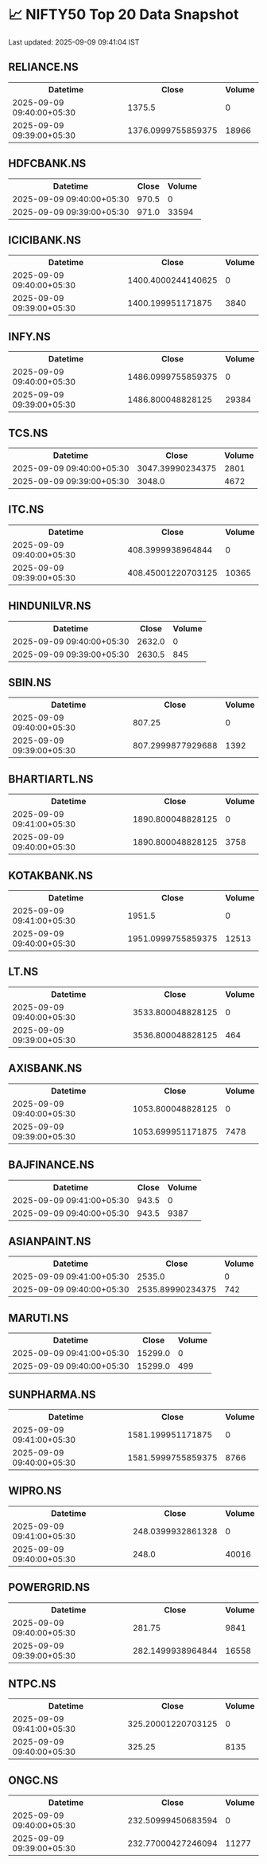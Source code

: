 # 📈 NIFTY50 Top 20 Data Snapshot

Last updated: 2025-09-09 09:41:04 IST

## RELIANCE.NS

<table>
  <tr><th>Datetime</th><th>Close</th><th>Volume</th></tr>
  <tr><td>2025-09-09 09:40:00+05:30</td><td>1375.5</td><td>0</td></tr>
  <tr><td>2025-09-09 09:39:00+05:30</td><td>1376.0999755859375</td><td>18966</td></tr>
</table>

## HDFCBANK.NS

<table>
  <tr><th>Datetime</th><th>Close</th><th>Volume</th></tr>
  <tr><td>2025-09-09 09:40:00+05:30</td><td>970.5</td><td>0</td></tr>
  <tr><td>2025-09-09 09:39:00+05:30</td><td>971.0</td><td>33594</td></tr>
</table>

## ICICIBANK.NS

<table>
  <tr><th>Datetime</th><th>Close</th><th>Volume</th></tr>
  <tr><td>2025-09-09 09:40:00+05:30</td><td>1400.4000244140625</td><td>0</td></tr>
  <tr><td>2025-09-09 09:39:00+05:30</td><td>1400.199951171875</td><td>3840</td></tr>
</table>

## INFY.NS

<table>
  <tr><th>Datetime</th><th>Close</th><th>Volume</th></tr>
  <tr><td>2025-09-09 09:40:00+05:30</td><td>1486.0999755859375</td><td>0</td></tr>
  <tr><td>2025-09-09 09:39:00+05:30</td><td>1486.800048828125</td><td>29384</td></tr>
</table>

## TCS.NS

<table>
  <tr><th>Datetime</th><th>Close</th><th>Volume</th></tr>
  <tr><td>2025-09-09 09:40:00+05:30</td><td>3047.39990234375</td><td>2801</td></tr>
  <tr><td>2025-09-09 09:39:00+05:30</td><td>3048.0</td><td>4672</td></tr>
</table>

## ITC.NS

<table>
  <tr><th>Datetime</th><th>Close</th><th>Volume</th></tr>
  <tr><td>2025-09-09 09:40:00+05:30</td><td>408.3999938964844</td><td>0</td></tr>
  <tr><td>2025-09-09 09:39:00+05:30</td><td>408.45001220703125</td><td>10365</td></tr>
</table>

## HINDUNILVR.NS

<table>
  <tr><th>Datetime</th><th>Close</th><th>Volume</th></tr>
  <tr><td>2025-09-09 09:40:00+05:30</td><td>2632.0</td><td>0</td></tr>
  <tr><td>2025-09-09 09:39:00+05:30</td><td>2630.5</td><td>845</td></tr>
</table>

## SBIN.NS

<table>
  <tr><th>Datetime</th><th>Close</th><th>Volume</th></tr>
  <tr><td>2025-09-09 09:40:00+05:30</td><td>807.25</td><td>0</td></tr>
  <tr><td>2025-09-09 09:39:00+05:30</td><td>807.2999877929688</td><td>1392</td></tr>
</table>

## BHARTIARTL.NS

<table>
  <tr><th>Datetime</th><th>Close</th><th>Volume</th></tr>
  <tr><td>2025-09-09 09:41:00+05:30</td><td>1890.800048828125</td><td>0</td></tr>
  <tr><td>2025-09-09 09:40:00+05:30</td><td>1890.800048828125</td><td>3758</td></tr>
</table>

## KOTAKBANK.NS

<table>
  <tr><th>Datetime</th><th>Close</th><th>Volume</th></tr>
  <tr><td>2025-09-09 09:41:00+05:30</td><td>1951.5</td><td>0</td></tr>
  <tr><td>2025-09-09 09:40:00+05:30</td><td>1951.0999755859375</td><td>12513</td></tr>
</table>

## LT.NS

<table>
  <tr><th>Datetime</th><th>Close</th><th>Volume</th></tr>
  <tr><td>2025-09-09 09:40:00+05:30</td><td>3533.800048828125</td><td>0</td></tr>
  <tr><td>2025-09-09 09:39:00+05:30</td><td>3536.800048828125</td><td>464</td></tr>
</table>

## AXISBANK.NS

<table>
  <tr><th>Datetime</th><th>Close</th><th>Volume</th></tr>
  <tr><td>2025-09-09 09:40:00+05:30</td><td>1053.800048828125</td><td>0</td></tr>
  <tr><td>2025-09-09 09:39:00+05:30</td><td>1053.699951171875</td><td>7478</td></tr>
</table>

## BAJFINANCE.NS

<table>
  <tr><th>Datetime</th><th>Close</th><th>Volume</th></tr>
  <tr><td>2025-09-09 09:41:00+05:30</td><td>943.5</td><td>0</td></tr>
  <tr><td>2025-09-09 09:40:00+05:30</td><td>943.5</td><td>9387</td></tr>
</table>

## ASIANPAINT.NS

<table>
  <tr><th>Datetime</th><th>Close</th><th>Volume</th></tr>
  <tr><td>2025-09-09 09:41:00+05:30</td><td>2535.0</td><td>0</td></tr>
  <tr><td>2025-09-09 09:40:00+05:30</td><td>2535.89990234375</td><td>742</td></tr>
</table>

## MARUTI.NS

<table>
  <tr><th>Datetime</th><th>Close</th><th>Volume</th></tr>
  <tr><td>2025-09-09 09:41:00+05:30</td><td>15299.0</td><td>0</td></tr>
  <tr><td>2025-09-09 09:40:00+05:30</td><td>15299.0</td><td>499</td></tr>
</table>

## SUNPHARMA.NS

<table>
  <tr><th>Datetime</th><th>Close</th><th>Volume</th></tr>
  <tr><td>2025-09-09 09:41:00+05:30</td><td>1581.199951171875</td><td>0</td></tr>
  <tr><td>2025-09-09 09:40:00+05:30</td><td>1581.5999755859375</td><td>8766</td></tr>
</table>

## WIPRO.NS

<table>
  <tr><th>Datetime</th><th>Close</th><th>Volume</th></tr>
  <tr><td>2025-09-09 09:41:00+05:30</td><td>248.0399932861328</td><td>0</td></tr>
  <tr><td>2025-09-09 09:40:00+05:30</td><td>248.0</td><td>40016</td></tr>
</table>

## POWERGRID.NS

<table>
  <tr><th>Datetime</th><th>Close</th><th>Volume</th></tr>
  <tr><td>2025-09-09 09:40:00+05:30</td><td>281.75</td><td>9841</td></tr>
  <tr><td>2025-09-09 09:39:00+05:30</td><td>282.1499938964844</td><td>16558</td></tr>
</table>

## NTPC.NS

<table>
  <tr><th>Datetime</th><th>Close</th><th>Volume</th></tr>
  <tr><td>2025-09-09 09:41:00+05:30</td><td>325.20001220703125</td><td>0</td></tr>
  <tr><td>2025-09-09 09:40:00+05:30</td><td>325.25</td><td>8135</td></tr>
</table>

## ONGC.NS

<table>
  <tr><th>Datetime</th><th>Close</th><th>Volume</th></tr>
  <tr><td>2025-09-09 09:40:00+05:30</td><td>232.50999450683594</td><td>0</td></tr>
  <tr><td>2025-09-09 09:39:00+05:30</td><td>232.77000427246094</td><td>11277</td></tr>
</table>


